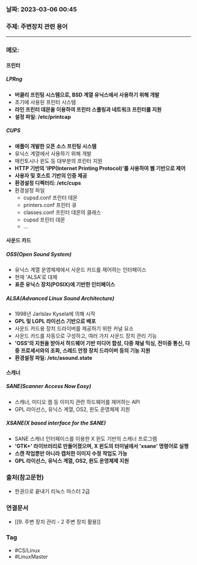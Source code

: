 ### 날짜: 2023-03-06 00:45

### 주제: 주변장치 관련 용어
---
### 메모: 
#### 프린터
##### LPRng
- **버클리 프린팅 시스템으로, BSD 계열 유닉스에서 사용하기 위해 개발** 
- 초기에 사용된 프린터 시스템 
- **라인 프린터 데몬을 이용하여 프린터 스풀링과 네트워크 프린터를 지원** 
- **설정 파일: /etc/printcap**
##### CUPS
- **애플이 개발한 오픈 소스 프린팅 시스템** 
- 유닉스 계열에서 사용하기 위해 개발 
- 매킨토시나 윈도 등 대부분의 프린터 지원 
- **HTTP 기반의 'IPP(Internet Printing Protocol)'를 사용하여 웹 기반으로 제어** 
- **사용자 및 호스트 기반의 인증 제공** 
- **환경설정 디렉터리: /etc/cups**
- 환경설정 파일
	- cupsd.conf  프린터 데몬
	- printers.conf 프린터 큐
	- classes.conf 프린터 데몬의 클래스
	- cupsd 프린터 데몬
	- ...
#### 사운드 카드 
##### OSS(Open Sound System)
- 유닉스 계열 운영체제에서 사운드 카드를 제어하는 인터페이스
- 현재 'ALSA'로 대체
- **표준 유닉스 장치(POSIX)에 기반한 인터페이스**
##### ALSA(Advanced Linux Sound Architecture)
- 1998년 Jarlslav Kysela에 의해 시작 
- **GPL 및 LGPL 라이선스 기반으로 배포** 
- 사운드 카드용 장치 드라이버를 제공하기 위한 커널 요소 
- 사운드 카드를 자동으로 구성하고, 여러 가지 사운드 장치 관리 기능 
- **'OSS'의 지원을 받아서 하드웨어 기반 미디어 합성, 다중 채널 믹싱, 전이중 통신, 다중 프로세서와의 조화, 스레드 안정 장치 드라이버 등의 기능 지원**
- **환경설정 파일: /etc/asound.state**
#### 스캐너
##### SANE(Scanner Access Now Easy)
- 스캐너, 미디오 캠 등 이미지 관련 하드웨어를 제어하는 API
- GPL 라이선스, 유닉스 계열, OS2, 윈도 운영체제 지원 
##### XSANE(X based interface for the SANE)
- SANE 스캐너 인터페이스를 이용한 X 윈도 기반의 스캐너 프로그램 
- **'GTK+' 라이브러리로 만들어졌으며, X 윈도의 터미널에서 'xsane' 명령어로 실행** 
- **스캔 작업뿐만 아니라 캡처한 이미지 수정 작업도 가능** 
- **GPL 라이선스, 유닉스 계열, OS2, 윈도 운영체제 지원**

### 출처(참고문헌) 
- 한권으로 끝내기 리눅스 마스터 2급

### 연결문서 
- [[9. 주변 장치 관리 - 2 주변 장치 활용]]

### Tag
- #CS/Linux 
- #LinuxMaster 